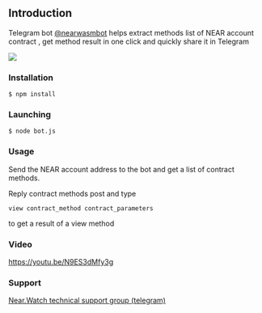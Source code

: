 ## Introduction
Telegram bot <a href="https://t.me/nearwasmbot">@nearwasmbot</a> helps extract methods list of NEAR account contract , get method result in one click and quickly share it in Telegram

<img src="https://telegra.ph/file/167e062dcda87d4a3414a.png" />

### Installation
```
$ npm install
```

### Launching
```
$ node bot.js
```

### Usage
Send the NEAR account address to the bot and get a list of contract methods.

Reply contract methods post and type 
```
view contract_method contract_parameters 
```
to get a result of a view method

### Video
https://youtu.be/N9ES3dMfy3g

### Support
<a href="https://t.me/nearwatch">Near.Watch technical support group (telegram)</a>
